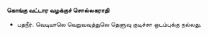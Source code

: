 **கொங்கு வட்டார வழக்குச் சொல்லகராதி**
- பதநீர். வெடியாலெ வெறுவவுத்துலெ தெளுவு குடிச்சா ஒடம்புக்கு நல்லது.


